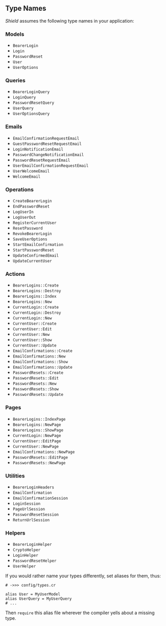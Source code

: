 ## Type Names

*Shield* assumes the following type names in your application:

### Models

- `BearerLogin`
- `Login`
- `PasswordReset`
- `User`
- `UserOptions`

### Queries

- `BearerLoginQuery`
- `LoginQuery`
- `PasswordResetQuery`
- `UserQuery`
- `UserOptionsQuery`

### Emails

- `EmailConfirmationRequestEmail`
- `GuestPasswordResetRequestEmail`
- `LoginNotificationEmail`
- `PasswordChangeNotificationEmail`
- `PasswordResetRequestEmail`
- `UserEmailConfirmationRequestEmail`
- `UserWelcomeEmail`
- `WelcomeEmail`

### Operations

- `CreateBearerLogin`
- `EndPasswordReset`
- `LogUserIn`
- `LogUserOut`
- `RegisterCurrentUser`
- `ResetPassword`
- `RevokeBearerLogin`
- `SaveUserOptions`
- `StartEmailConfirmation`
- `StartPasswordReset`
- `UpdateConfirmedEmail`
- `UpdateCurrentUser`

### Actions

- `BearerLogins::Create`
- `BearerLogins::Destroy`
- `BearerLogins::Index`
- `BearerLogins::New`
- `CurrentLogin::Create`
- `CurrentLogin::Destroy`
- `CurrentLogin::New`
- `CurrentUser::Create`
- `CurrentUser::Edit`
- `CurrentUser::New`
- `CurrentUser::Show`
- `CurrentUser::Update`
- `EmailConfirmations::Create`
- `EmailConfirmations::New`
- `EmailConfirmations::Show`
- `EmailConfirmations::Update`
- `PasswordResets::Create`
- `PasswordResets::Edit`
- `PasswordResets::New`
- `PasswordResets::Show`
- `PasswordResets::Update`

### Pages

- `BearerLogins::IndexPage`
- `BearerLogins::NewPage`
- `BearerLogins::ShowPage`
- `CurrentLogin::NewPage`
- `CurrentUser::EditPage`
- `CurrentUser::NewPage`
- `EmailConfirmations::NewPage`
- `PasswordResets::EditPage`
- `PasswordResets::NewPage`

### Utilities

- `BearerLoginHeaders`
- `EmailConfirmation`
- `EmailConfirmationSession`
- `LoginSession`
- `PageUrlSession`
- `PasswordResetSession`
- `ReturnUrlSession`

### Helpers

- `BearerLoginHelper`
- `CryptoHelper`
- `LoginHelper`
- `PasswordResetHelper`
- `UserHelper`

If you would rather name your types differently, set aliases for them, thus:

```crystal
# ->>> config/types.cr

alias User = MyUserModel
alias UserQuery = MyUserQuery
# ...
```

Then `require` this alias file wherever the compiler yells about a missing type.
